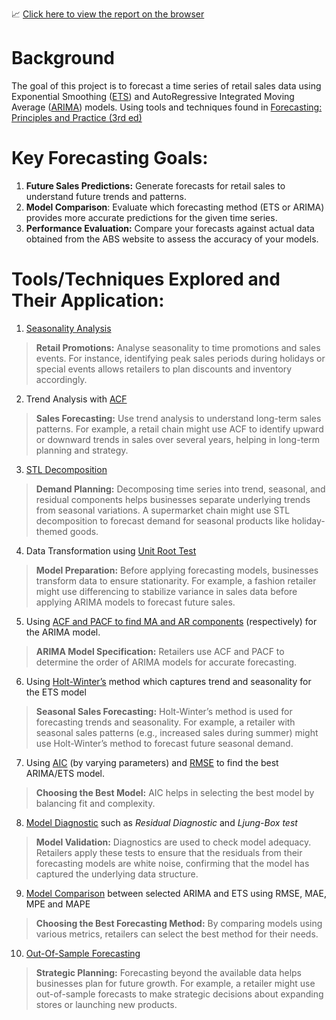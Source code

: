 📈 [Click here to view the report on the browser](https://nadzmi27.github.io/Retail-Forecasting/)

# Background
The goal of this project is to forecast a time series of retail sales data using Exponential Smoothing ([ETS](https://otexts.com/fpp3/expsmooth.html)) and AutoRegressive Integrated Moving Average ([ARIMA](https://otexts.com/fpp3/arima.html)) models.
Using tools and techniques found in [Forecasting: Principles and Practice (3rd ed)](https://otexts.com/fpp3/)

# Key Forecasting Goals:
1. **Future Sales Predictions:** Generate forecasts for retail sales to understand future trends and patterns.
2. **Model Comparison**: Evaluate which forecasting method (ETS or ARIMA) provides more accurate predictions for the given time series.
3. **Performance Evaluation:** Compare your forecasts against actual data obtained from the ABS website to assess the accuracy of your models.

# Tools/Techniques Explored and Their Application:
1. [Seasonality Analysis](https://otexts.com/fpp3/seasonal-plots.html)
> **Retail Promotions:** Analyse seasonality to time promotions and sales events. For instance, identifying peak sales periods during holidays or special events allows retailers to plan discounts and inventory accordingly.
2. Trend Analysis with [ACF](https://otexts.com/fpp3/acf.html)
> **Sales Forecasting:** Use trend analysis to understand long-term sales patterns. For example, a retail chain might use ACF to identify upward or downward trends in sales over several years, helping in long-term planning and strategy.
3. [STL Decomposition](https://otexts.com/fpp3/stl.html)
> **Demand Planning:** Decomposing time series into trend, seasonal, and residual components helps businesses separate underlying trends from seasonal variations. A supermarket chain might use STL decomposition to forecast demand for seasonal products like holiday-themed goods.
4. Data Transformation using [Unit Root Test](https://otexts.com/fpp3/stationarity.html)
> **Model Preparation:** Before applying forecasting models, businesses transform data to ensure stationarity. For example, a fashion retailer might use differencing to stabilize variance in sales data before applying ARIMA models to forecast future sales.
5. Using [ACF and PACF to find MA and AR components](https://otexts.com/fpp3/seasonal-arima.html) (respectively) for the ARIMA  model.
> **ARIMA Model Specification:** Retailers use ACF and PACF to determine the order of ARIMA models for accurate forecasting.
6.  Using [Holt-Winter’s](https://otexts.com/fpp3/holt-winters.html) method which captures trend and seasonality for the ETS model
> **Seasonal Sales Forecasting:** Holt-Winter’s method is used for forecasting trends and seasonality. For example, a retailer with seasonal sales patterns (e.g., increased sales during summer) might use Holt-Winter’s method to forecast future seasonal demand.
7.  Using [AIC](https://otexts.com/fpp3/selecting-predictors.html) (by varying parameters) and [RMSE](https://otexts.com/fpp3/accuracy.html) to find the best ARIMA/ETS model.
> **Choosing the Best Model:** AIC helps in selecting the best model by balancing fit and complexity.
8. [Model Diagnostic](https://otexts.com/fpp3/diagnostics.html) such as _Residual Diagnostic_ and _Ljung-Box test_
> **Model Validation:** Diagnostics are used to check model adequacy. Retailers apply these tests to ensure that the residuals from their forecasting models are white noise, confirming that the model has captured the underlying data structure.
9. [Model Comparison](https://otexts.com/fpp3/arima-ets.html) between selected ARIMA and ETS using RMSE, MAE, MPE and MAPE
> **Choosing the Best Forecasting Method:** By comparing models using various metrics, retailers can select the best method for their needs.
10. [Out-Of-Sample Forecasting](https://otexts.com/fpp3/accuracy.html)
> **Strategic Planning:** Forecasting beyond the available data helps businesses plan for future growth. For example, a retailer might use out-of-sample forecasts to make strategic decisions about expanding stores or launching new products.
